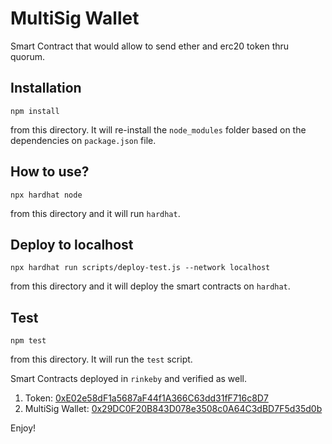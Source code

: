 MultiSig Wallet
===============

Smart Contract that would allow to send ether and erc20 token thru quorum.

Installation
------------

```
npm install
```
from this directory. It will re-install the `node_modules` folder based on the dependencies on `package.json` file.

How to use?
----------
```
npx hardhat node
```
from this directory and it will run `hardhat`.

Deploy to localhost
-------------------
```
npx hardhat run scripts/deploy-test.js --network localhost
```
from this directory and it will deploy the smart contracts on `hardhat`.

Test
-----

```
npm test
```
from this directory.
It will run the `test` script.

Smart Contracts deployed in `rinkeby` and verified as well.
1. Token: [0xE02e58dF1a5687aF44f1A366C63dd31fF716c8D7](https://rinkeby.etherscan.io/address/0xE02e58dF1a5687aF44f1A366C63dd31fF716c8D7)
2. MultiSig Wallet: [0x29DC0F20B843D078e3508c0A64C3dBD7F5d35d0b](https://rinkeby.etherscan.io/address/0x29DC0F20B843D078e3508c0A64C3dBD7F5d35d0b)

Enjoy!
